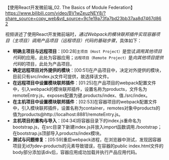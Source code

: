 【使用React开发微前端_02. The Basics of Module Federation】 https://www.bilibili.com/video/BV1wZeuzNEY8/?share_source=copy_web&vd_source=9c1e19a73fa7bd23bb37aa8d7467d862



视频讲述了使用React开发微前端时，*通过Webpack的模块联邦插件实现容器项目（主项目）调用产品项目（远程项目）代码的基础步骤*，具体如下：
- **明确主项目与远程项目**：[00:28]`主项目（Host Project）`是尝试*调用其他项目代码*的应用，此处为容器应用；`远程项目（Remote Project）`是*向其他项目提供代码*的项目，此处为产品项目。
- **确定远程项目对外提供的模块**：[00:51]在产品项目中，决定对外提供的模块，目前只有src/index.js文件可提供，故选择该文件。
- **在远程项目中设置模块联邦插件**：[01:25]在产品项目的webpack配置文件中，引入webpack的模块联邦插件，设置名称为products，文件名为remoteEntry.js，exposes配置为键.products/index、值./src/index。
- **在主机项目中设置模块联邦插件**：[02:53]在容器项目的webpack配置文件中，引入模块联邦插件，设置名称为container，remotes对象中products的值为products@http://localhost:8881/remoteEntry.js。
- **主机项目的重构与导入**：[04:34]将容器目录下的index.js重命名为bootstrap.js，在src目录下新建index.js并放入import函数调用./bootstrap；在bootstrap.js顶部导入products/index模块。
- **测试与问题修复**：[05:59]重启webpack进程，在浏览器中测试，发现因容器项目无id为dev-products的元素导致错误，在容器的public index.html文件的body部分添加该div后，容器应用成功加载并执行产品应用代码。